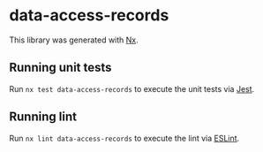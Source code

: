 # data-access-records

This library was generated with [Nx](https://nx.dev).

## Running unit tests

Run `nx test data-access-records` to execute the unit tests via [Jest](https://jestjs.io).

## Running lint

Run `nx lint data-access-records` to execute the lint via [ESLint](https://eslint.org/).
